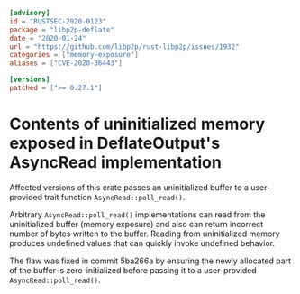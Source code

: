 ```toml
[advisory]
id = "RUSTSEC-2020-0123"
package = "libp2p-deflate"
date = "2020-01-24"
url = "https://github.com/libp2p/rust-libp2p/issues/1932"
categories = ["memory-exposure"]
aliases = ["CVE-2020-36443"]

[versions]
patched = [">= 0.27.1"]
```

# Contents of uninitialized memory exposed in DeflateOutput's AsyncRead implementation

Affected versions of this crate passes an uninitialized buffer to a user-provided trait function `AsyncRead::poll_read()`.

Arbitrary `AsyncRead::poll_read()` implementations can read from the uninitialized buffer (memory exposure) and also can return incorrect number of bytes written to the buffer.
Reading from uninitialized memory produces undefined values that can quickly invoke undefined behavior.

The flaw was fixed in commit 5ba266a by ensuring the newly allocated part of the buffer is zero-initialized before passing it to a user-provided `AsyncRead::poll_read()`.
